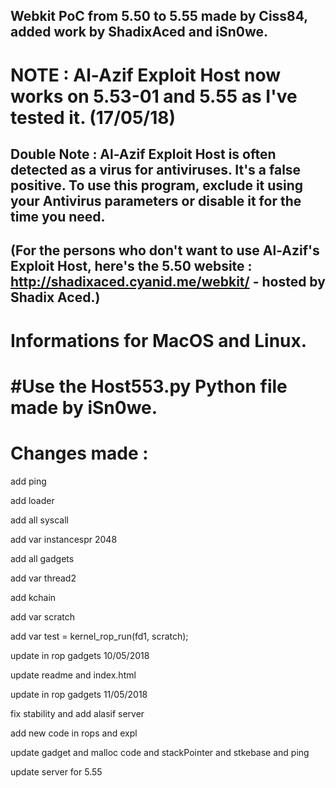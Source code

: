 ## Webkit PoC from 5.50 to 5.55 made by Ciss84, added work by ShadixAced and iSn0we.
# NOTE : Al-Azif Exploit Host now works on 5.53-01 and 5.55 as I've tested it. (17/05/18)
## Double Note : Al-Azif Exploit Host is often detected as a virus for antiviruses. It's a false positive. To use this program, exclude it using your Antivirus parameters or disable it for the time you need.
## (For the persons who don't want to use Al-Azif's Exploit Host, here's the 5.50 website : http://shadixaced.cyanid.me/webkit/ - hosted by Shadix Aced.)
# Informations for MacOS and Linux.

# #Use the Host553.py Python file made by iSn0we.

# Changes made : 

add ping

add loader

add all syscall

add var instancespr 2048

add all gadgets

add var thread2

add kchain

add var scratch

add var test = kernel_rop_run(fd1, scratch);

update in rop gadgets 10/05/2018

update readme and index.html

update in rop gadgets 11/05/2018

fix stability and add alasif server

add new code in rops and expl

update gadget and malloc code and stackPointer and stkebase and ping

update server for 5.55

